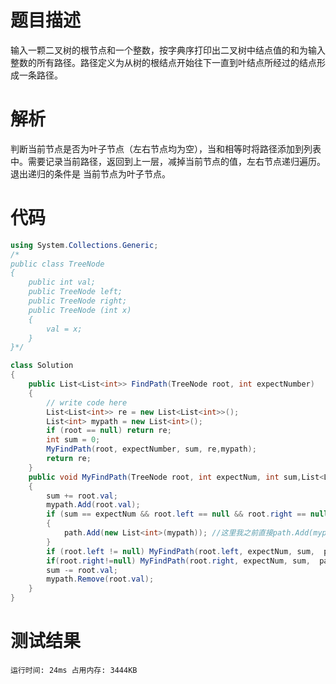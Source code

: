 # 题目描述
输入一颗二叉树的根节点和一个整数，按字典序打印出二叉树中结点值的和为输入整数的所有路径。路径定义为从树的根结点开始往下一直到叶结点所经过的结点形成一条路径。
# 解析
判断当前节点是否为叶子节点（左右节点均为空），当和相等时将路径添加到列表中。需要记录当前路径，返回到上一层，减掉当前节点的值，左右节点递归遍历。退出递归的条件是
当前节点为叶子节点。
# 代码
```c#
using System.Collections.Generic;
/*
public class TreeNode
{
    public int val;
    public TreeNode left;
    public TreeNode right;
    public TreeNode (int x)
    {
        val = x;
    }
}*/

class Solution
{
    public List<List<int>> FindPath(TreeNode root, int expectNumber)
    {
        // write code here
        List<List<int>> re = new List<List<int>>();
        List<int> mypath = new List<int>();
        if (root == null) return re;
        int sum = 0;        
        MyFindPath(root, expectNumber, sum, re,mypath);
        return re;
    }
    public void MyFindPath(TreeNode root, int expectNum, int sum,List<List<int>> path,List<int> mypath)
    {        
        sum += root.val;
        mypath.Add(root.val);
        if (sum == expectNum && root.left == null && root.right == null)
        {
            path.Add(new List<int>(mypath)); //这里我之前直接path.Add(mypath)，结果始终不过           
        }
        if (root.left != null) MyFindPath(root.left, expectNum, sum,  path,mypath);
        if(root.right!=null) MyFindPath(root.right, expectNum, sum,  path,mypath);
        sum -= root.val;
        mypath.Remove(root.val);    
    }
}
```
# 测试结果
    运行时间: 24ms 占用内存: 3444KB
